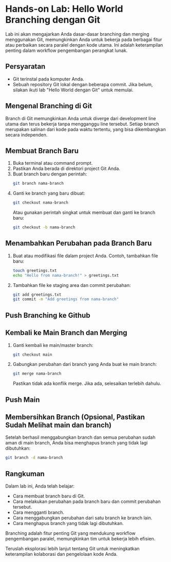 
# Hands-on Lab: Hello World Branching dengan Git

Lab ini akan mengajarkan Anda dasar-dasar branching dan merging menggunakan Git, memungkinkan Anda untuk bekerja pada berbagai fitur atau perbaikan secara paralel dengan kode utama. Ini adalah keterampilan penting dalam workflow pengembangan perangkat lunak.

## Persyaratan
- Git terinstal pada komputer Anda.
- Sebuah repository Git lokal dengan beberapa commit. Jika belum, silakan ikuti lab "Hello World dengan Git" untuk memulai.

## Mengenal Branching di Git

Branch di Git memungkinkan Anda untuk diverge dari development line utama dan terus bekerja tanpa mengganggu line tersebut. Setiap branch merupakan salinan dari kode pada waktu tertentu, yang bisa dikembangkan secara independen.

## Membuat Branch Baru

1. Buka terminal atau command prompt.
2. Pastikan Anda berada di direktori project Git Anda.
3. Buat branch baru dengan perintah:
   ```bash
   git branch nama-branch
   ```
4. Ganti ke branch yang baru dibuat:
   ```bash
   git checkout nama-branch
   ```
   Atau gunakan perintah singkat untuk membuat dan ganti ke branch baru:
   ```bash
   git checkout -b nama-branch
   ```

## Menambahkan Perubahan pada Branch Baru

1. Buat atau modifikasi file dalam project Anda. Contoh, tambahkan file baru:
   ```bash
   touch greetings.txt
   echo "Hello from nama-branch!" > greetings.txt
   ```
2. Tambahkan file ke staging area dan commit perubahan:
   ```bash
   git add greetings.txt
   git commit -m "Add greetings from nama-branch"
   ```
## Push Branching ke Github
## Kembali ke Main Branch dan Merging

1. Ganti kembali ke main/master branch:
   ```bash
   git checkout main
   ```
2. Gabungkan perubahan dari branch yang Anda buat ke main branch:
   ```bash
   git merge nama-branch
   ```
   Pastikan tidak ada konflik merge. Jika ada, selesaikan terlebih dahulu.
## Push Main

## Membersihkan Branch (Opsional, Pastikan Sudah Melihat  main dan branch)

Setelah berhasil menggabungkan branch dan semua perubahan sudah aman di main branch, Anda bisa menghapus branch yang tidak lagi dibutuhkan:
```bash
git branch -d nama-branch
```

## Rangkuman

Dalam lab ini, Anda telah belajar:
- Cara membuat branch baru di Git.
- Cara melakukan perubahan pada branch baru dan commit perubahan tersebut.
- Cara mengganti branch.
- Cara menggabungkan perubahan dari satu branch ke branch lain.
- Cara menghapus branch yang tidak lagi dibutuhkan.

Branching adalah fitur penting Git yang mendukung workflow pengembangan paralel, memungkinkan tim untuk bekerja lebih efisien.

Teruslah eksplorasi lebih lanjut tentang Git untuk meningkatkan keterampilan kolaborasi dan pengelolaan kode Anda.
